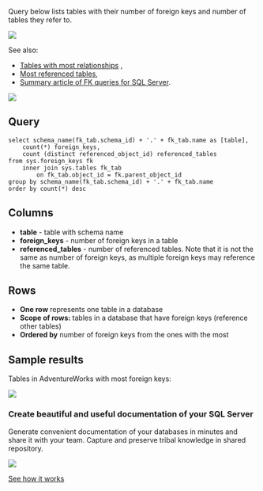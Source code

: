 Query below lists tables with their number of foreign keys and number of tables they refer to.

![](https://dataedo.com/asset/img/kb/query/table_foreign_keys.png)

See also:

-   [Tables with most relationships](https://dataedo.com/kb/query/sql-server/list-tables-with-most-relationships) ,
-   [Most referenced tables](https://dataedo.com/kb/query/sql-server/list-most-referenced-tables-in-a-database),
-   [Summary article of FK queries for SQL Server](https://dataedo.com/kb/query/sql-server/list-foreign-keys-sql-queries).

[![](https://dataedo.com/asset/img/markdown/docs/test-article/3187eed29ce5b9127613e8a72fc11156.png)](https://dataedo.com/blog/confused-when-trying-to-work-with-databases?cta=kb-query-confused)

## Query

```
select schema_name(fk_tab.schema_id) + '.' + fk_tab.name as [table],
    count(*) foreign_keys,
    count (distinct referenced_object_id) referenced_tables
from sys.foreign_keys fk
    inner join sys.tables fk_tab
        on fk_tab.object_id = fk.parent_object_id
group by schema_name(fk_tab.schema_id) + '.' + fk_tab.name
order by count(*) desc
```

## Columns

-   **table** - table with schema name
-   **foreign\_keys** - number of foreign keys in a table
-   **referenced\_tables** - number of referenced tables. Note that it is not the same as number of foreign keys, as multiple foreign keys may reference the same table.

## Rows

-   **One row** represents one table in a database
-   **Scope of rows:** tables in a database that have foreign keys (reference other tables)
-   **Ordered by** number of foreign keys from the ones with the most

## Sample results

Tables in AdventureWorks with most foreign keys:

![](https://dataedo.com/asset/img/kb/query/sql-server/tables_by_number_of_fks.png)

### Create beautiful and useful documentation of your SQL Server

Generate convenient documentation of your databases in minutes and share it with your team. Capture and preserve tribal knowledge in shared repository.

[![](https://dataedo.com/asset/img/markdown/docs/test-article/30c11fa4b210f11740f56e85ca8bf9c6.gif)](https://demo.dataedo.com/)

[See how it works](https://demo.dataedo.com/)
